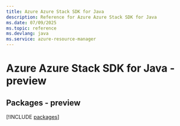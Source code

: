 ```yaml
---
title: Azure Azure Stack SDK for Java
description: Reference for Azure Azure Stack SDK for Java
ms.date: 07/09/2025
ms.topic: reference
ms.devlang: java
ms.service: azure-resource-manager
---
```

# Azure Azure Stack SDK for Java - preview
## Packages - preview
[!INCLUDE [packages](azure-stack-index.md)]